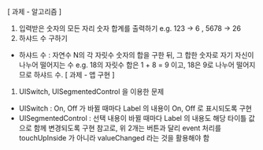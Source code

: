 [ 과제 - 알고리즘 ]
1. 입력받은 숫자의 모든 자리 숫자 합계를 출력하기
e.g.  123 -> 6 ,  5678 -> 26
2. 하샤드 수 구하기
- 하샤드 수 : 자연수 N의 각 자릿수 숫자의 합을 구한 뒤, 그 합한 숫자로 자기 자신이 나누어 떨어지는 수
e.g. 18의 자릿수 합은 1 + 8 = 9 이고, 18은 9로 나누어 떨어지므로 하샤드 수.
[ 과제 - 앱 구현 ]
1. UISwitch, UISegmentedControl 을 이용한 문제
- UISwitch : On, Off 가 바뀔 때마다 Label 의 내용이 On, Off 로 표시되도록 구현
- UISegmentedControl : 선택 내용이 바뀔 때마다 Label 의 내용도 해당 타이틀 값으로 함께 변경되도록 구현
참고로, 위 2개는 버튼과 달리 event 처리를 touchUpInside 가 아니라 valueChanged 라는 것을 활용해야 함
